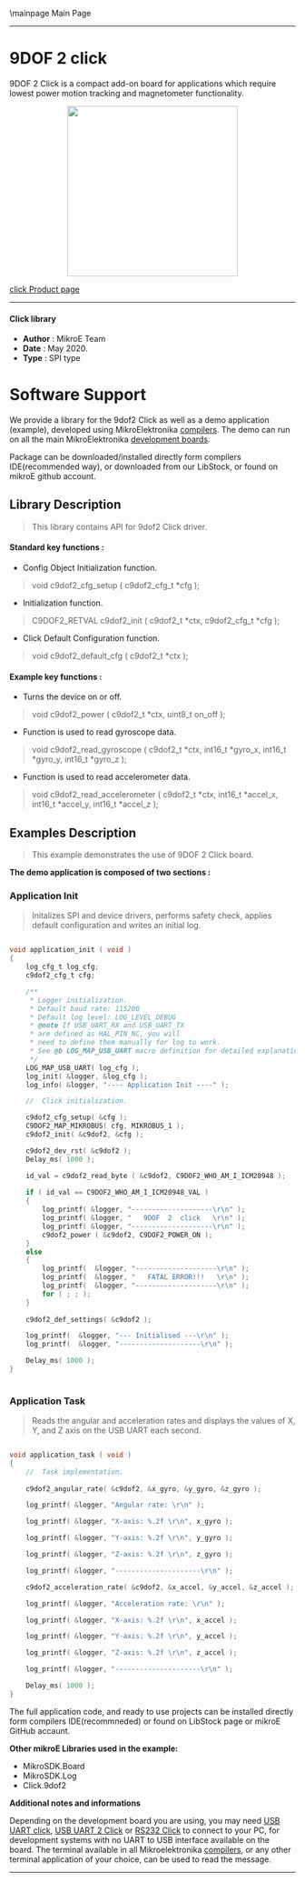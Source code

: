 \mainpage Main Page
 
---
# 9DOF 2 click

9DOF 2 Click is a compact add-on board for applications which require lowest power motion tracking and magnetometer functionality. 

<p align="center">
  <img src="https://download.mikroe.com/images/click_for_ide/9dof2_click.png" height=300px>
</p>

[click Product page](https://www.mikroe.com/9dof-2-click)

---


#### Click library 

- **Author**        : MikroE Team
- **Date**          : May 2020.
- **Type**          : SPI type


# Software Support

We provide a library for the 9dof2 Click 
as well as a demo application (example), developed using MikroElektronika 
[compilers](https://shop.mikroe.com/compilers). 
The demo can run on all the main MikroElektronika [development boards](https://shop.mikroe.com/development-boards).

Package can be downloaded/installed directly form compilers IDE(recommended way), or downloaded from our LibStock, or found on mikroE github account. 

## Library Description

> This library contains API for 9dof2 Click driver.

#### Standard key functions :

- Config Object Initialization function.
> void c9dof2_cfg_setup ( c9dof2_cfg_t *cfg ); 
 
- Initialization function.
> C9DOF2_RETVAL c9dof2_init ( c9dof2_t *ctx, c9dof2_cfg_t *cfg );

- Click Default Configuration function.
> void c9dof2_default_cfg ( c9dof2_t *ctx );


#### Example key functions :

- Turns the device on or off.
> void c9dof2_power ( c9dof2_t *ctx, uint8_t on_off );
 
- Function is used to read gyroscope data.
> void c9dof2_read_gyroscope ( c9dof2_t *ctx, int16_t *gyro_x, int16_t *gyro_y, int16_t *gyro_z );

- Function is used to read accelerometer data.
> void c9dof2_read_accelerometer ( c9dof2_t *ctx, int16_t *accel_x, int16_t *accel_y, int16_t *accel_z );

## Examples Description

> This example demonstrates the use of 9DOF 2 Click board.

**The demo application is composed of two sections :**

### Application Init 

> Initalizes SPI and device drivers, performs safety check, applies default configuration and writes an initial log.

```c

void application_init ( void )
{
    log_cfg_t log_cfg;
    c9dof2_cfg_t cfg;

    /** 
     * Logger initialization.
     * Default baud rate: 115200
     * Default log level: LOG_LEVEL_DEBUG
     * @note If USB_UART_RX and USB_UART_TX 
     * are defined as HAL_PIN_NC, you will 
     * need to define them manually for log to work. 
     * See @b LOG_MAP_USB_UART macro definition for detailed explanation.
     */
    LOG_MAP_USB_UART( log_cfg );
    log_init( &logger, &log_cfg );
    log_info( &logger, "---- Application Init ----" );

    //  Click initialization.

    c9dof2_cfg_setup( &cfg );
    C9DOF2_MAP_MIKROBUS( cfg, MIKROBUS_1 );
    c9dof2_init( &c9dof2, &cfg );

    c9dof2_dev_rst( &c9dof2 );
    Delay_ms( 1000 );

    id_val = c9dof2_read_byte ( &c9dof2, C9DOF2_WHO_AM_I_ICM20948 );
     
    if ( id_val == C9DOF2_WHO_AM_I_ICM20948_VAL )
    {
        log_printf( &logger, "--------------------\r\n" );
        log_printf( &logger, "   9DOF  2  click   \r\n" );
        log_printf( &logger, "--------------------\r\n" );
        c9dof2_power ( &c9dof2, C9DOF2_POWER_ON );
    }
    else
    {
        log_printf(  &logger, "--------------------\r\n" );
        log_printf(  &logger, "   FATAL ERROR!!!   \r\n" );
        log_printf(  &logger, "--------------------\r\n" );
        for ( ; ; );
    }
    
    c9dof2_def_settings( &c9dof2 );

    log_printf(  &logger, "--- Initialised ---\r\n" );
    log_printf(  &logger, "--------------------\r\n" );

    Delay_ms( 1000 );
}
  
```

### Application Task

> Reads the angular and acceleration rates and displays the values of X, Y, and Z axis on the USB UART each second.

```c

void application_task ( void )
{
    //  Task implementation.
    
    c9dof2_angular_rate( &c9dof2, &x_gyro, &y_gyro, &z_gyro );

    log_printf( &logger, "Angular rate: \r\n" );

    log_printf( &logger, "X-axis: %.2f \r\n", x_gyro );

    log_printf( &logger, "Y-axis: %.2f \r\n", y_gyro );

    log_printf( &logger, "Z-axis: %.2f \r\n", z_gyro );

    log_printf( &logger, "---------------------\r\n" );

    c9dof2_acceleration_rate( &c9dof2, &x_accel, &y_accel, &z_accel );

    log_printf( &logger, "Acceleration rate: \r\n" );

    log_printf( &logger, "X-axis: %.2f \r\n", x_accel );

    log_printf( &logger, "Y-axis: %.2f \r\n", y_accel );

    log_printf( &logger, "Z-axis: %.2f \r\n", z_accel );

    log_printf( &logger, "---------------------\r\n" );

    Delay_ms( 1000 );
} 

```

The full application code, and ready to use projects can be  installed directly form compilers IDE(recommneded) or found on LibStock page or mikroE GitHub accaunt.

**Other mikroE Libraries used in the example:** 

- MikroSDK.Board
- MikroSDK.Log
- Click.9dof2

**Additional notes and informations**

Depending on the development board you are using, you may need 
[USB UART click](https://shop.mikroe.com/usb-uart-click), 
[USB UART 2 Click](https://shop.mikroe.com/usb-uart-2-click) or 
[RS232 Click](https://shop.mikroe.com/rs232-click) to connect to your PC, for 
development systems with no UART to USB interface available on the board. The 
terminal available in all Mikroelektronika 
[compilers](https://shop.mikroe.com/compilers), or any other terminal application 
of your choice, can be used to read the message.



---
